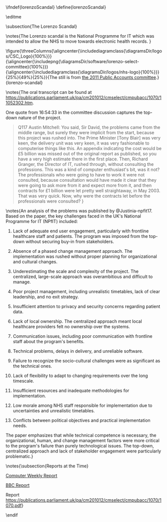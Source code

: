 \ifndef{lorenzoScandal}
\define{lorenzoScandal}

\editme

\subsection{The Lorenzo Scandal}

\notes{The Lorenzo scandal is the National Programme for IT which was intended to allow the NHS to move towards electronic health records. }

\figure{\threeColumns{\aligncenter{\includediagramclass{\diagramsDir/logos/CSC_Logo}{100%}}}{\aligncenter{\includepng{\diagramsDir/software/lorenzo-select-committee}{100%}}}{\aligncenter{\includediagramclass{\diagramsDir/logos/nhs-logo}{100%}}}{25%}{49%}{25%}}{The still is from [the 2011 Public Accounts committee](https://www.parliamentlive.tv/Event/Index/4408002e-9daf-4def-a49f-867107134fb4).}{lorenzo-scandal}

\notes{The oral transcript can be found at <https://publications.parliament.uk/pa/cm201012/cmselect/cmpubacc/1070/11052302.htm>.

One quote from 16:54:33 in the committee discussion captures the top-down nature of the project. 

> Q117   Austin Mitchell: You said, Sir David, the problems came from the middle range, but surely they were implicit from the start, because this project was rushed into. The Prime Minister [Tony Blair] was very keen, the delivery unit was very keen, it was very fashionable to computerise things like this. An appendix indicating the cost would be £5 billion was missed out of the original report as published, so you have a very high estimate there in the first place. Then, Richard Granger, the Director of IT, rushed through, without consulting the professions. This was a kind of computer enthusiast's bit, was it not? The professionals who were going to have to work it were not consulted, because consultation would have made it clear that they were going to ask more from it and expect more from it, and then contracts for £1 billion were let pretty well straightaway, in May 2003. That was very quick. Now, why were the contracts let before the professionals were consulted?
}


\notes{An analysis of the problems was published by @Justinia-npfit17. Based on the paper, the key challenges faced in the UK's National Programme for IT (NPfIT) included:

1. Lack of adequate end user engagement, particularly with frontline healthcare staff and patients. The program was imposed from the top-down without securing buy-in from stakeholders.

2. Absence of a phased change management approach. The implementation was rushed without proper planning for organizational and cultural changes.

3. Underestimating the scale and complexity of the project. The centralized, large-scale approach was overambitious and difficult to manage.

4. Poor project management, including unrealistic timetables, lack of clear leadership, and no exit strategy.

5. Insufficient attention to privacy and security concerns regarding patient data.

6. Lack of local ownership. The centralized approach meant local healthcare providers felt no ownership over the systems.

7. Communication issues, including poor communication with frontline staff about the program's benefits.

8. Technical problems, delays in delivery, and unreliable software.

9. Failure to recognize the socio-cultural challenges were as significant as the technical ones.

10. Lack of flexibility to adapt to changing requirements over the long timescale.

11. Insufficient resources and inadequate methodologies for implementation.

12. Low morale among NHS staff responsible for implementation due to uncertainties and unrealistic timetables.

13. Conflicts between political objectives and practical implementation needs.

The paper emphasizes that while technical competence is necessary, the organizational, human, and change management factors were more critical to the program's failure than purely technological issues. The top-down, centralized approach and lack of stakeholder engagement were particularly problematic.}

\notes{\subsection{Reports at the Time}

[Computer Weekly Report](https://www.computerweekly.com/opinion/Six-reasons-why-the-NHS-National-Programme-for-IT-failed)

[BBC Report](https://www.bbc.co.uk/news/uk-politics-13548351)

Report <https://publications.parliament.uk/pa/cm201012/cmselect/cmpubacc/1070/1070.pdf>}


\endif
